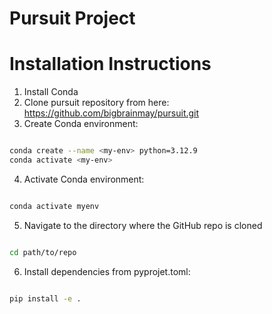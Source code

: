 # Pursuit Project

# Installation Instructions

1. Install Conda
2. Clone pursuit repository from here: https://github.com/bigbrainmay/pursuit.git 
3. Create Conda environment:
```bash

conda create --name <my-env> python=3.12.9
conda activate <my-env>

```
4. Activate Conda environment:
```bash

conda activate myenv

```
5. Navigate to the directory where the GitHub repo is cloned
```bash

cd path/to/repo

```
6. Install dependencies from pyprojet.toml:
```bash

pip install -e . 

```

